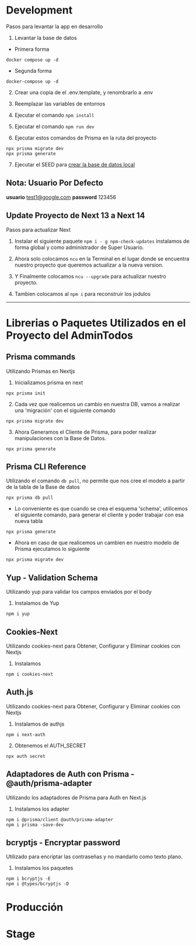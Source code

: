 # Development
Pasos para levantar la app en desarrollo

1. Levantar la base de datos
* Primera forma
```
docker compose up -d
```
* Segunda forma
```
docker-compose up -d
```

2. Crear una copia de el .env.template, y renombrarlo a .env

3. Reemplazar las variables de entornos

4. Ejecutar el comando ``` npm install ```

5. Ejecutar el comando ``` npm run dev ```

6. Ejecutar estos comandos de Prisma en la ruta del proyecto
``` 
npx prisma migrate dev
npx prisma generate
```

7. Ejecutar el SEED para [crear la base de datos local](localhost;3000/api/seed)

## Nota: Usuario Por Defecto
__usuario__  test1@google.com
__password__ 123456


## Update Proyecto de Next 13 a Next 14
Pasos para actualizar Next

1. Instalar el siguiente paquete ``` npm i - g npm-check-updates ``` instalamos de forma global y como administrador de Super Usuario.

2. Ahora solo colocamos ``` ncu ``` en la Terminal  en el lugar donde se encuentra nuestro proyecto que queremos actualizar a la nueva version.

3. Y Finalmente colocamos ``` ncu --upgrade ``` para actualizar nuestro proyecto.

4. Tambien colocamos al ``` npm i ``` para reconstruir los jodulos
<hr/>

# Librerias o Paquetes Utilizados en el Proyecto del AdminTodos
## Prisma commands
Utilizando Prismas en Nextjs

1. Inicializamos prisma en next
```
npx prisma init
```

2. Cada vez que realicemos un cambio en nuestra DB, vamos a realizar una 'migración' con el siguiente comando
```
npx prisma migrate dev
```

3. Ahora Generamos el Cliente de Prisma, para poder realizar manipulaciones con la Base de Datos.
```
npx prisma generate 
```

## Prisma CLI Reference
Utilizando el comando ``` db pull ```, no permite que nos cree el modelo a partir de la tabla de la Base de datos
```
npx prisma db pull
```
* Lo conveniente es que cuando se crea el esquema 'schema', utilicemos el siguiente comando, para generar el cliente y poder trabajar con esa nueva tabla
```
npx prisma generate
```

* Ahora en caso de que realicemos un cambien en nuestro modelo de Prisma ejecutamos lo siguiente
```
npx prisma migrate dev
```

## Yup - Validation Schema
Utilizando yup para validar los campos enviados por el body

1. Instalamos de Yup
```
npm i yup
```

## Cookies-Next
Utilizando cookies-next para Obtener, Configurar y Eliminar cookies con Nextjs

1. Instalamos
```
npm i cookies-next
```

## Auth.js
Utilizando cookies-next para Obtener, Configurar y Eliminar cookies con Nextjs

1. Instalamos de authjs
```
npm i next-auth
```

2. Obtenemos el AUTH_SECRET
```
npx auth secret
```

## Adaptadores de Auth con Prisma - @auth/prisma-adapter
Utilizando los adaptadores de Prisma para Auth en Next.js

1. Instalamos los adapter
```
npm i @prisma/client @auth/prisma-adapter
npm i prisma -save-dev
```

## bcryptjs - Encryptar password
Utilizado para encriptar las contraseñas y no mandarlo como texto plano.

1. Instalamos los paquetes
```
npm i bcryptjs -E
npm i @types/bcryptjs -D
```

# Producción

# Stage

